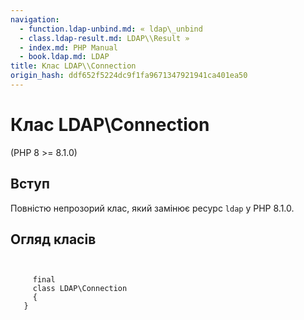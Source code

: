 ```yaml
---
navigation:
  - function.ldap-unbind.md: « ldap\_unbind
  - class.ldap-result.md: LDAP\\Result »
  - index.md: PHP Manual
  - book.ldap.md: LDAP
title: Клас LDAP\\Connection
origin_hash: ddf652f5224dc9f1fa9671347921941ca401ea50
---
```

# Клас LDAP\\Connection

(PHP 8 >= 8.1.0)

## Вступ

Повністю непрозорий клас, який замінює ресурс `ldap` у PHP 8.1.0.

## Огляд класів

```classsynopsis

    
     final
     class LDAP\Connection
     {
   }
```

